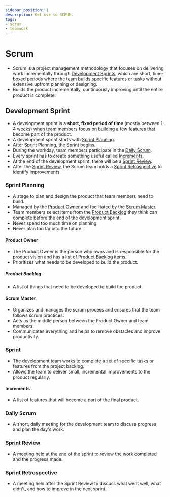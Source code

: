 ```yaml
---
sidebar_position: 1
description: Get use to SCRUM.
tags:
- scrum
- teamwork
---
```


# Scrum

- Scrum is a project management methodology that focuses on delivering work incrementally through [Development Sprints](#development-sprint), which are short, time-boxed periods where the team builds specific features or tasks without extensive upfront planning or designing. 
- Builds the product incrementally, continuously improving until the entire product is complete.

## Development Sprint
- A development sprint is a **short, fixed period of time** (mostly between 1-4 weeks) when team members focus on building a few features that become part of the product. 
- A development sprint starts with [Sprint Planning](#sprint-planning).
- After [Sprint Planning](#sprint-planning), the [Sprint](#sprint) begins.
- During the workday, team members participate in the [Daily Scrum](#daily-scrum).
- Every sprint has to create something useful called [Increments](#increments).
- At the end of the development sprint, there will be a [Sprint Review](#sprint-review).
- After the [Sprint Review](#sprint-review), the Scrum team holds a [Sprint Retrospective](#sprint-retrospective) to identify improvements.

### Sprint Planning
- A stage to plan and design the product that team members need to build. 
- Managed by the [Product Owner](#product-owner) and facilitated by the [Scrum Master](#scrum-master).
- Team members select items from the [Product Backlog](#product-backlog) they think can complete before the end of the development sprint.
- Never spend too much time on planning.
- Never plan too far into the future.

#### Product Owner
- The Product Owner is the person who owns and is responsible for the product vision and has a list of [Product Backlog](#product-backlog) items.
- Prioritizes what needs to be developed to build the product.

##### Product Backlog
- A list of things that need to be developed to build the product.

#### Scrum Master
- Organizes and manages the scrum process and ensures that the team follows scrum practices.
- Acts as the middle person between the Product Owner and team members.
- Communicates everything and helps to remove obstacles and improve productivity.

### Sprint
- The development team works to complete a set of specific tasks or features from the project backlog.
- Allows the team to deliver small, incremental improvements to the product regularly.

#### Increments
- A list of features that will become a part of the final product.

### Daily Scrum
- A short, daily meeting for the development team to discuss progress and plan the day's work.

### Sprint Review
- A meeting held at the end of the sprint to review the work completed and the progress made.

### Sprint Retrospective
- A meeting held after the Sprint Review to discuss what went well, what didn't, and how to improve in the next sprint.